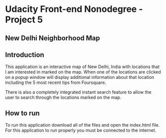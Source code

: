 # Udacity Front-end Nonodegree - Project 5
## New Delhi Neighborhood Map

## Introduction
This application is an interactive map of New Delhi, India with locations that I am interested in marked on the map. When one of the locations are clicked on a popup window will display additional information about that location including the 5 most recent tips from Foursquare.

There is also a completely integrated instant search feature to allow the user to search through the locations marked on the map.

## How to run
To run this application download all of the files and open the index.html file. For this application to run properly you must be connected to the internet.